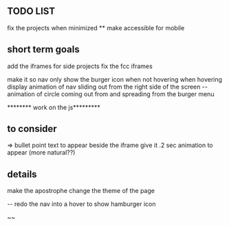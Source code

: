 TODO LIST
--

fix the projects when minimized 
** make accessible for mobile




short term goals
--
add the iframes for side projects
fix the fcc iframes

make it so nav only show the burger icon when not hovering 
when hovering display animation of nav sliding out from the right side of the screen
-- animation of circle coming out from and spreading from the burger menu
 


******** work on the js*********


to consider 
--
=> bullet point text to appear beside the iframe 
give it .2 sec animation to appear (more natural??)




details 
--
make the apostrophe change the theme of the page


-- redo the nav into a hover to show hamburger icon

~~
